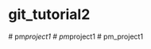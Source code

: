 # git_tutorial2
#   p m _ p r o j e c t 1  
 #   p m _ p r o j e c t 1  
 #   p m _ p r o j e c t 1  
 